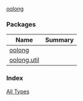 [oolong](./index.md)

### Packages

| Name | Summary |
|---|---|
| [oolong](oolong/index.md) |  |
| [oolong.util](oolong.util/index.md) |  |

### Index

[All Types](alltypes/index.md)
